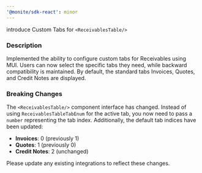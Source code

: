 ```yaml
---
'@monite/sdk-react': minor
---
```


introduce Custom Tabs for `<ReceivablesTable/>`

### Description

Implemented the ability to configure custom tabs for Receivables using MUI. Users can now select the specific tabs they
need, while backward compatibility is maintained. By default, the standard tabs Invoices, Quotes, and Credit Notes are
displayed.

### Breaking Changes

The `<ReceivablesTable/>` component interface has changed. Instead of using `ReceivablesTableTabEnum` for the active
tab, you now need to pass a `number` representing the tab index. Additionally, the default tab indices have been
updated:

- **Invoices**: 0 (previously 1)
- **Quotes**: 1 (previously 0)
- **Credit Notes**: 2 (unchanged)

Please update any existing integrations to reflect these changes.
